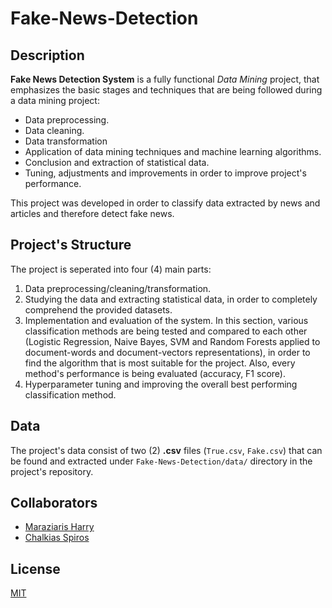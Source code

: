 # Fake-News-Detection

## Description
**Fake News Detection System** is a fully functional *Data Mining* project, that emphasizes the basic stages and techniques that are being followed during a data mining project:
- Data preprocessing.
- Data cleaning.
- Data transformation
- Application of data mining techniques and machine learning algorithms.
- Conclusion and extraction of statistical data.
- Tuning, adjustments and improvements in order to improve project's performance.

This project was developed in order to classify data extracted by news and articles and therefore detect fake news.

## Project's Structure
The project is seperated into four (4) main parts:
1. Data preprocessing/cleaning/transformation.
2. Studying the data and extracting statistical data, in order to completely comprehend the provided datasets.
3. Implementation and evaluation of the system. In this section, various classification methods are being tested and compared to each other (Logistic Regression, Naive Bayes, SVM and Random Forests applied to document-words and document-vectors representations), in order to find the algorithm that is most suitable for the project. Also, every method's performance is being evaluated (accuracy, F1 score).
4. Hyperparameter tuning and improving the overall best performing classification method.

## Data
The project's data consist of two (2) **.csv** files (`True.csv`, `Fake.csv`) that can be found and extracted under `Fake-News-Detection/data/` directory in the project's repository.

## Collaborators
* [Maraziaris Harry](https://github.com/cmaraziaris)
* [Chalkias Spiros](https://github.com/spChalk)

## License
[MIT](https://choosealicense.com/licenses/mit/)
